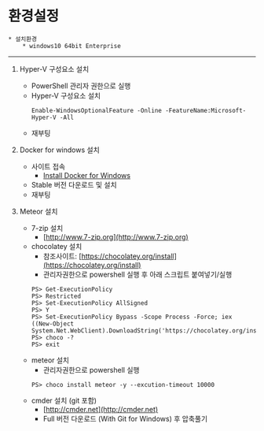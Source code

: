 # 환경설정

    * 설치환경
        * windows10 64bit Enterprise
        
---

1. Hyper-V 구성요소 설치
    * PowerShell 관리자 권한으로 실행
    * Hyper-V 구성요소 설치
        ```
        Enable-WindowsOptionalFeature -Online -FeatureName:Microsoft-Hyper-V -All
        ```
    * 재부팅
2. Docker for windows 설치
    * 사이트 접속
        * [Install Docker for Windows](https://docs.docker.com/docker-for-windows/install)
    * Stable 버전 다운로드 및 설치
    * 재부팅
    
3. Meteor 설치
    * 7-zip 설치
        * [http://www.7-zip.org](http://www.7-zip.org)
    * chocolatey 설치
        * 참조사이트: [https://chocolatey.org/install](https://chocolatey.org/install) 
        * 관리자권한으로 powershell 실행 후 아래 스크립트 붙여넣기/실행
        ```
        PS> Get-ExecutionPolicy
        PS> Restricted
        PS> Set-ExecutionPolicy AllSigned
        PS> Y
        PS> Set-ExecutionPolicy Bypass -Scope Process -Force; iex ((New-Object System.Net.WebClient).DownloadString('https://chocolatey.org/install.ps1'))
        PS> choco -?
        PS> exit
        ```
    * meteor 설치
        * 관리자권한으로 powershell 실행
        ```
        PS> choco install meteor -y --excution-timeout 10000
        ```
    * cmder 설치 (git 포함)
        * [http://cmder.net](http://cmder.net)
        * Full 버전 다운로드 (With Git for Windows) 후 압축풀기